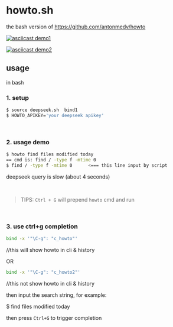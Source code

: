 howto.sh
========

the bash version of
https://github.com/antonmedv/howto


[![asciicast demo1](https://asciinema.org/a/721054.svg)](https://asciinema.org/a/721054)

[![asciicast demo2](https://asciinema.org/a/721064.svg)](https://asciinema.org/a/721064)

## usage
in bash

### 1. setup
```bash
$ source deepseek.sh  bind1
$ HOWTO_APIKEY='your deepseek apikey'
```

<br>

### 2. usage demo
```bash
$ howto find files modified today
== cmd is: find / -type f -mtime 0
$ find / -type f -mtime 0      <=== this line input by script
```

deepseek query is slow (about 4 seconds)

<br>


> TIPS: `Ctrl + G` will prepend `howto` cmd and run

<br>

### 3. use ctrl+g completion

```bash
bind -x '"\C-g": "c_howto"'
```  
//this will show howto in cli & history

OR

```bash
bind -x '"\C-g": "c_howto2"'
```
//this not show howto in cli & history

then input the search string, for example:

$ find files modified today

then press `Ctrl+G` to trigger completion

